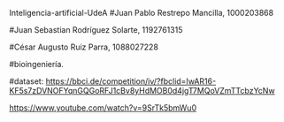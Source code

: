 Inteligencia-artificial-UdeA
#Juan Pablo Restrepo Mancilla, 1000203868

#Juan Sebastian Rodríguez Solarte, 1192761315

#César Augusto Ruiz Parra, 1088027228

#bioingeniería.

#dataset: https://bbci.de/competition/iv/?fbclid=IwAR16-KF5s7zDVNOFYqnGQGoRFJ1cBv8yHdMOB0d4jgT7MQoVZmTTcbzYcNw

https://www.youtube.com/watch?v=9SrTk5bmWu0
